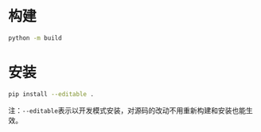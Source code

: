# 构建
```bash
python -m build
```

# 安装
```bash
pip install --editable .
```
注：`--editable`表示以开发模式安装，对源码的改动不用重新构建和安装也能生效。
